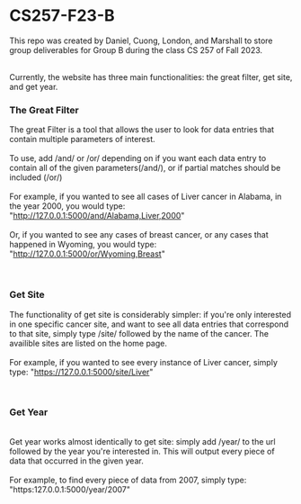 # CS257-F23-B
This repo was created by Daniel, Cuong, London, and Marshall to store group deliverables for Group B during the class CS 257 of Fall 2023.


<br>
Currently, the website has three main functionalities: the great filter, get site, and get year.

### The Great Filter
The great Filter is a tool that allows the user to look for data entries that contain multiple parameters of interest.
<br>
<br>To use, add /and/ or /or/ depending on if you want each data entry to contain all of the given parameters(/and/), or if partial matches should be included (/or/)
<br>
<br> For example, if you wanted to see all cases of Liver cancer in Alabama, in the year 2000, you would type: "http://127.0.0.1:5000/and/Alabama,Liver,2000"
<br>
<br>Or, if you wanted to see any cases of breast cancer, or any cases that happened in Wyoming, you would type: "http://127.0.0.1:5000/or/Wyoming,Breast"

<br>

### Get Site

The functionality of get site is considerably simpler: if you're only interested in one specific cancer site, and want to see all data entries that correspond to that site, simply type /site/ followed by the name of the cancer. The availible sites are listed on the home page.<br>
<br>For example, if you wanted to see every instance of Liver cancer, simply type: "https://127.0.0.1:5000/site/Liver"

<br>

### Get Year
<br> 
Get year works almost identically to get site: simply add /year/ to the url followed by the year you're interested in. This will output every piece of data that occurred in the given year. <br>
<br> For example, to find every piece of data from 2007, simply type: "https:127.0.0.1:5000/year/2007"


